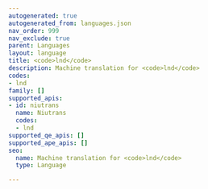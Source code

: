 ```yaml
---
autogenerated: true
autogenerated_from: languages.json
nav_order: 999
nav_exclude: true
parent: Languages
layout: language
title: <code>lnd</code>
description: Machine translation for <code>lnd</code>
codes:
- lnd
family: []
supported_apis:
- id: niutrans
  name: Niutrans
  codes:
  - lnd
supported_qe_apis: []
supported_ape_apis: []
seo:
  name: Machine translation for <code>lnd</code>
  type: Language

---
```


